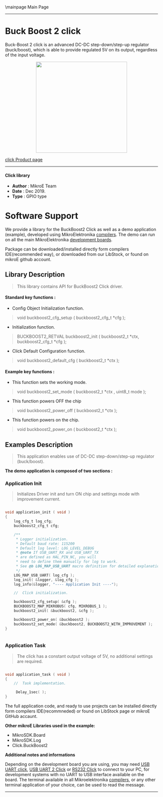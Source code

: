 \mainpage Main Page
 
 

---
# Buck Boost 2 click

Buck-Boost 2 click is an advanced DC-DC step-down/step-up regulator (buck/boost), which is able to provide regulated 5V on its output, regardless of the input voltage.

<p align="center">
  <img src="https://download.mikroe.com/images/click_for_ide/buckboost2_click.png" height=300px>
</p>

[click Product page](https://www.mikroe.com/buck-boost-2-click)

---


#### Click library 

- **Author**        : MikroE Team
- **Date**          : Dec 2019.
- **Type**          : GPIO type


# Software Support

We provide a library for the BuckBoost2 Click 
as well as a demo application (example), developed using MikroElektronika 
[compilers](https://shop.mikroe.com/compilers). 
The demo can run on all the main MikroElektronika [development boards](https://shop.mikroe.com/development-boards).

Package can be downloaded/installed directly form compilers IDE(recommended way), or downloaded from our LibStock, or found on mikroE github account. 

## Library Description

> This library contains API for BuckBoost2 Click driver.

#### Standard key functions :

- Config Object Initialization function.
> void buckboost2_cfg_setup ( buckboost2_cfg_t *cfg ); 
 
- Initialization function.
> BUCKBOOST2_RETVAL buckboost2_init ( buckboost2_t *ctx, buckboost2_cfg_t *cfg );

- Click Default Configuration function.
> void buckboost2_default_cfg ( buckboost2_t *ctx );


#### Example key functions :

- This function sets the working mode.
> void buckboost2_set_mode ( buckboost2_t *ctx , uint8_t mode );
 
- This function powers OFF the chip
> void buckboost2_power_off ( buckboost2_t *ctx );

- This function powers on the chip.
> void buckboost2_power_on ( buckboost2_t *ctx  );

## Examples Description

> This application enables use of DC-DC step-down/step-up regulator (buck/boost).

**The demo application is composed of two sections :**

### Application Init 

> Initializes Driver init and turn ON chip and settings mode with improvement current.

```c

void application_init ( void )
{
    log_cfg_t log_cfg;
    buckboost2_cfg_t cfg;

    /** 
     * Logger initialization.
     * Default baud rate: 115200
     * Default log level: LOG_LEVEL_DEBUG
     * @note If USB_UART_RX and USB_UART_TX 
     * are defined as HAL_PIN_NC, you will 
     * need to define them manually for log to work. 
     * See @b LOG_MAP_USB_UART macro definition for detailed explanation.
     */
    LOG_MAP_USB_UART( log_cfg );
    log_init( &logger, &log_cfg );
    log_info(&logger, "---- Application Init ----");

    //  Click initialization.

    buckboost2_cfg_setup( &cfg );
    BUCKBOOST2_MAP_MIKROBUS( cfg, MIKROBUS_1 );
    buckboost2_init( &buckboost2, &cfg );

    buckboost2_power_on( &buckboost2 );
    buckboost2_set_mode( &buckboost2, BUCKBOOST2_WITH_IMPROVEMENT );
}
  
```

### Application Task

> The click has a constant output voltage of 5V, no additional settings are required. 

```c

void application_task ( void )
{
    //  Task implementation.

     Delay_1sec( );
}  

```

The full application code, and ready to use projects can be  installed directly form compilers IDE(recommneded) or found on LibStock page or mikroE GitHub accaunt.

**Other mikroE Libraries used in the example:** 

- MikroSDK.Board
- MikroSDK.Log
- Click.BuckBoost2

**Additional notes and informations**

Depending on the development board you are using, you may need 
[USB UART click](https://shop.mikroe.com/usb-uart-click), 
[USB UART 2 Click](https://shop.mikroe.com/usb-uart-2-click) or 
[RS232 Click](https://shop.mikroe.com/rs232-click) to connect to your PC, for 
development systems with no UART to USB interface available on the board. The 
terminal available in all Mikroelektronika 
[compilers](https://shop.mikroe.com/compilers), or any other terminal application 
of your choice, can be used to read the message.



---

